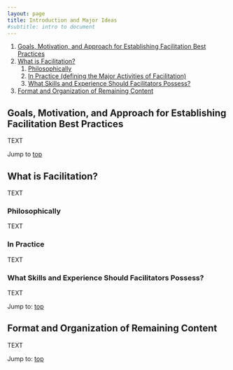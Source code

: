 ```yaml
---
layout: page
title: Introduction and Major Ideas
#subtitle: intro to document
---
```


<a name="toc"></a>

1. [Goals, Motivation, and Approach for Establishing Facilitation Best Practices](#goals)
2. [What is Facilitation?](#whatis)
	1. [Philosophically](#whatis-philosophy)
	2. [In Practice (defining the Major Activities of Facilitation)](#whatis-practice)
	3. [What Skills and Experience Should Facilitators Possess?](#whatis-skills)
3. [Format and Organization of Remaining Content](#content)


<a name="goals"></a>
<h2>Goals, Motivation, and Approach for Establishing Facilitation Best Practices</h2>

TEXT

Jump to [top](#toc)

<a name="whatis"></a>
<h2>What is Facilitation?</h2>

TEXT

<a name="whatis-philosophy"></a>
<h3>Philosophically</h3>

TEXT

<a name="whatis-practice"></a>
<h3>In Practice</h3>

TEXT

<a name="whatis-skills"></a>
<h3>What Skills and Experience Should Facilitators Possess?</h3>

TEXT

Jump to: [top](#toc)

<a name="content"></a>
<h2>Format and Organization of Remaining Content</h2>

TEXT

Jump to: [top](#toc)